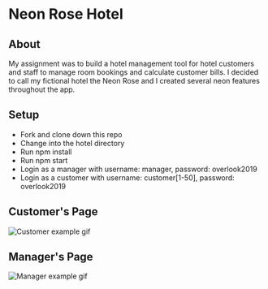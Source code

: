 # Neon Rose Hotel

## About
My assignment was to build a hotel management tool for hotel customers and staff to manage room bookings and calculate customer bills. I decided to call my fictional hotel the Neon Rose and I created several neon features throughout the app.

## Setup
- Fork and clone down this repo
- Change into the hotel directory
- Run npm install
- Run npm start
- Login as a manager with username: manager, password: overlook2019
- Login as a customer with username: customer[1-50], password: overlook2019

## Customer's Page
![Customer example gif](https://media.giphy.com/media/Tg6VFUoyGyd56fHB4s/giphy.gif)

## Manager's Page
![Manager example gif](https://media.giphy.com/media/hWclNmfB90KivCuUec/giphy.gif)


